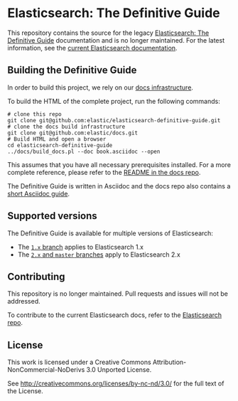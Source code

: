 # Elasticsearch: The Definitive Guide

This repository contains the source for the legacy [Elasticsearch: The Definitive Guide](https://www.elastic.co/guide/en/elasticsearch/guide/current/index.html)
documentation and is no longer maintained. For the latest information, see the
<a
href="https://www.elastic.co/guide/en/elasticsearch/reference/current/index.html">current
Elasticsearch documentation</a>.

## Building the Definitive Guide

In order to build this project, we rely on our [docs infrastructure](https://github.com/elastic/docs).

To build the HTML of the complete project, run the following commands:

```
# clone this repo
git clone git@github.com:elastic/elasticsearch-definitive-guide.git
# clone the docs build infrastructure
git clone git@github.com:elastic/docs.git
# Build HTML and open a browser
cd elasticsearch-definitive-guide
../docs/build_docs.pl --doc book.asciidoc --open
```

This assumes that you have all necessary prerequisites installed. For a more complete reference, please refer to the [README in the docs repo](https://github.com/elastic/docs).

The Definitive Guide is written in Asciidoc and the docs repo also contains a [short Asciidoc guide](https://github.com/elastic/docs#asciidoc-guide).

## Supported versions

The Definitive Guide is available for multiple versions of Elasticsearch:

* The [`1.x` branch](https://github.com/elastic/elasticsearch-definitive-guide/tree/1.x) applies to Elasticsearch 1.x
* The [`2.x` and `master` branches](https://github.com/elastic/elasticsearch-definitive-guide/tree/2.x) apply to Elasticsearch 2.x

## Contributing

This repository is no longer maintained. Pull requests and issues will not be
addressed.

To contribute to the current Elasticsearch docs, refer to the [Elasticsearch
repo](https://github.com/elastic/elasticsearch/).

## License

This work is licensed under a Creative Commons Attribution-NonCommercial-NoDerivs 3.0 Unported License.

See http://creativecommons.org/licenses/by-nc-nd/3.0/ for the full text of the License.